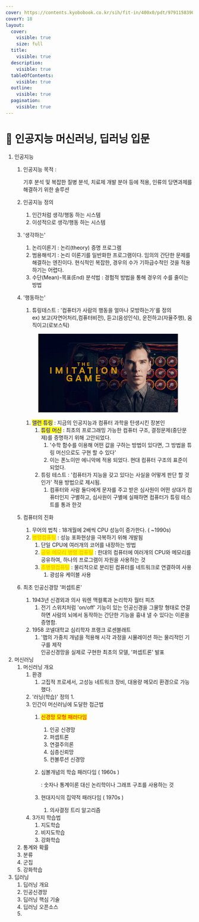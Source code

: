 ```yaml
---
cover: https://contents.kyobobook.co.kr/sih/fit-in/400x0/pdt/9791158390419.jpg
coverY: 18
layout:
  cover:
    visible: true
    size: full
  title:
    visible: true
  description:
    visible: true
  tableOfContents:
    visible: true
  outline:
    visible: true
  pagination:
    visible: true
---
```


# 🧠 인공지능 머신러닝, 딥러닝 입문

1. 인공지능
   1.  인공지능 목적 :&#x20;

       기후 분석 및 복잡한 질병 분석, 치료제 개발 분야 등에 적용, 인류의 당면과제를 해결하기 위한 솔루션
   2. 인공지능 정의
      1. 인간처럼 생각/행동 하는 시스템
      2. 이성적으로 생각/행동 하는 시스템
   3. '생각하는'&#x20;
      1. 논리이론기 : 논리(theory) 증명 프로그램
      2. 범용해석기 : 논리 이론기를 일반화한 프로그램이다. 임의의 간단한 문제를 해결하는 엔진이다. 현식적인 복잡한, 경우의 수가 기하급수적인 것을 적용하기는 어렵다.
      3. 수단(Mean)-목표(End) 분석법 : 경험적 방법을 통해 경우의 수를 줄이는 방법
   4.  '행동하는'

       1. 튜링테스트 : '컴퓨터가 사람의 행동을 얼마나 모방하는가'를 정의 \
          ex) 보고(자연어처리,컴퓨터비전), 듣고(음성인식), 운전하고(자율주행), 움직이고(로보스틱)

       <figure><img src="../../.gitbook/assets/image (1) (1) (1) (1) (1) (1) (1) (1) (1) (1).png" alt=""><figcaption></figcaption></figure>



       1. <mark style="color:blue;">앨런 튜링</mark> : 지금의 인공지능과 컴퓨터 과학을 탄생시킨 장본인
          1. <mark style="color:blue;">튜링 머신</mark> : 최초의 프로그래밍 가능한 컴퓨터 구조, 결정문제(중단문제)를 증명하기 위해 고안되었다.
             1. '수학 함수를 이용해 어떤 값을 구하는 방법이 있다면, 그 방법을 튜링 머신으로도 구현 할 수 있다'
             2. 이는 폰노이만 에니악에 적용 되었다. 현대 컴퓨터 구조의 표준이 되었다.
          2. 튜링 테스트 : '컴퓨터가 지능을 갖고 있다는 사실을 어떻게 판단 할 것인가' 적용 방법으로 제시됨.
             1. 컴퓨터와 사람 둘다에게 문자를 주고 받은 심사원이 어떤 상대가 컴퓨터인지 구별하고, 심사원이 구별에 실패하면 컴퓨터가 튜링 테스트를 통과 한것
   5. 컴퓨터의 진화
      1. 무어의 법칙 : 18개월에 2배씩 CPU 성능이 증가한다. ( \~1990s)
      2. <mark style="color:orange;">병렬컴퓨팅</mark> : 성능 포화현상을 극복하기 위해 개발됨
         1. 단일 CPU에 여러개의 코어를 내장하는 방법
         2. <mark style="color:orange;">공유 메모리 병렬 컴퓨팅</mark> : 한대의 컴퓨터에 여러개의 CPU와 메모리를 공유하여, 하나의 프로그램이 자원을 사용하는 것
         3. <mark style="color:orange;">초병렬컴퓨팅</mark> :  물리적으로 분리된 컴퓨터를 네트워크로 연결하여 사용
            1. 광섬유 케이블 사용
   6. 최초 인공신경망 '퍼셉트론'
      1. 1943년 신경외과 의사 워렌 맥컬록과 논리학자 월터 피츠
         1. 전기 스위치처럼 'on/off' 기능이 있는 인공신경을 그물망 형태로 연결하면 사람의 뇌에서 동작하는 간단한 기능을 흉내 낼 수 있다는 이론을 증명함.
      2. 1958 코넬대학교 심리학자 프랭크 로센블래트&#x20;
         1. '햅의 가중치 개념을 적용해 시각 과정을 시뮬레이션 하는 물리적인 기구를 제작\
            인공신경망을 실제로 구현한 최초의 모델,  '퍼셉트론' 발표
2. 머신러닝
   1. 머신러닝 개요
      1. 환경
         1. 고집적 프로세서,  고성능 네트워크 장비,  대용량 메모리 환경으로 가능 했다.
      2. '러닝(학습)' 정의
         1.
      3. 인간이  머신러닝에 도달한 접근법
         1. <mark style="color:red;">신경망 모형 패러다임</mark>
            1. 인공 신경망
            2. 퍼셉트론
            3. 연결주의론
            4. 심층신뢰망
            5. 컨볼루션 신경망
         2.  심볼개념의 학습 패러다임 ( 1960s )

             : 숫자나 통계이론 대신 논리학이나 그래프 구조를 사용하는 것
         3. 현대지식의 집약적 패러다임 ( 1970s )
            1. 의사결정 트리 알고리즘
      4. 3가지 학습법&#x20;
         1. 지도학습
         2. 비지도학습
         3. 강화학습
   2. 통계와 확률
   3. 분류
   4. 군집
   5. 강화학습
3. 딥러닝
   1. 딥러닝 개요
   2. 인공신경망
   3. 딥러닝 핵심 기술
   4. 딥러닝 오픈소스
   5.
